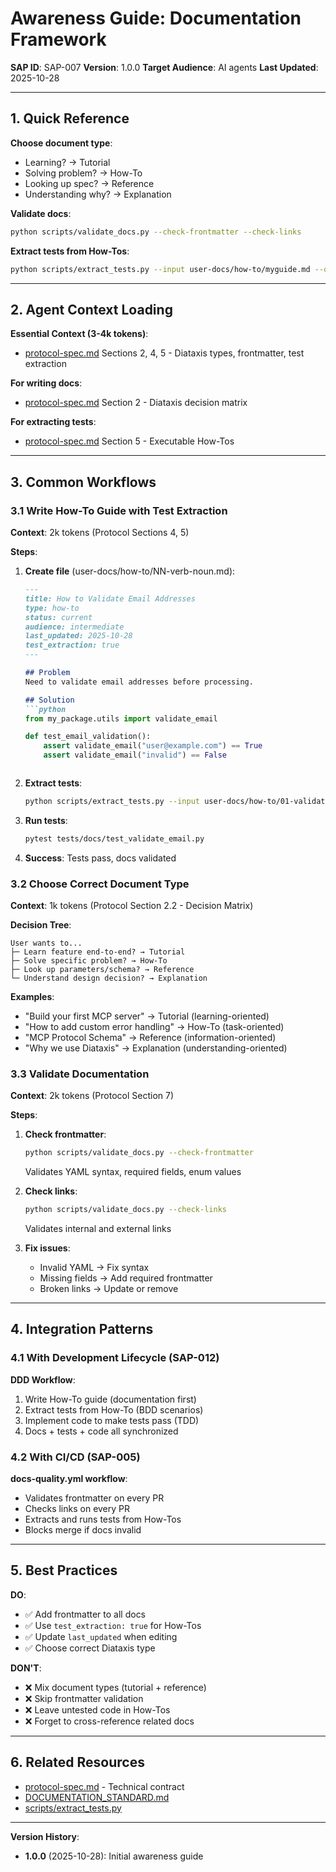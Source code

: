 # Awareness Guide: Documentation Framework

**SAP ID**: SAP-007
**Version**: 1.0.0
**Target Audience**: AI agents
**Last Updated**: 2025-10-28

---

## 1. Quick Reference

**Choose document type**:
- Learning? → Tutorial
- Solving problem? → How-To
- Looking up spec? → Reference
- Understanding why? → Explanation

**Validate docs**:
```bash
python scripts/validate_docs.py --check-frontmatter --check-links
```

**Extract tests from How-Tos**:
```bash
python scripts/extract_tests.py --input user-docs/how-to/myguide.md --output tests/docs/test_myguide.py
```

---

## 2. Agent Context Loading

**Essential Context (3-4k tokens)**:
- [protocol-spec.md](protocol-spec.md) Sections 2, 4, 5 - Diataxis types, frontmatter, test extraction

**For writing docs**:
- [protocol-spec.md](protocol-spec.md) Section 2 - Diataxis decision matrix

**For extracting tests**:
- [protocol-spec.md](protocol-spec.md) Section 5 - Executable How-Tos

---

## 3. Common Workflows

### 3.1 Write How-To Guide with Test Extraction

**Context**: 2k tokens (Protocol Sections 4, 5)

**Steps**:
1. **Create file** (user-docs/how-to/NN-verb-noun.md):
   ```markdown
   ---
   title: How to Validate Email Addresses
   type: how-to
   status: current
   audience: intermediate
   last_updated: 2025-10-28
   test_extraction: true
   ---

   ## Problem
   Need to validate email addresses before processing.

   ## Solution
   ```python
   from my_package.utils import validate_email

   def test_email_validation():
       assert validate_email("user@example.com") == True
       assert validate_email("invalid") == False
   ```
   ```

2. **Extract tests**:
   ```bash
   python scripts/extract_tests.py --input user-docs/how-to/01-validate-email.md --output tests/docs/test_validate_email.py
   ```

3. **Run tests**:
   ```bash
   pytest tests/docs/test_validate_email.py
   ```

4. **Success**: Tests pass, docs validated

### 3.2 Choose Correct Document Type

**Context**: 1k tokens (Protocol Section 2.2 - Decision Matrix)

**Decision Tree**:
```
User wants to...
├─ Learn feature end-to-end? → Tutorial
├─ Solve specific problem? → How-To
├─ Look up parameters/schema? → Reference
└─ Understand design decision? → Explanation
```

**Examples**:
- "Build your first MCP server" → Tutorial (learning-oriented)
- "How to add custom error handling" → How-To (task-oriented)
- "MCP Protocol Schema" → Reference (information-oriented)
- "Why we use Diataxis" → Explanation (understanding-oriented)

### 3.3 Validate Documentation

**Context**: 2k tokens (Protocol Section 7)

**Steps**:
1. **Check frontmatter**:
   ```bash
   python scripts/validate_docs.py --check-frontmatter
   ```
   Validates YAML syntax, required fields, enum values

2. **Check links**:
   ```bash
   python scripts/validate_docs.py --check-links
   ```
   Validates internal and external links

3. **Fix issues**:
   - Invalid YAML → Fix syntax
   - Missing fields → Add required frontmatter
   - Broken links → Update or remove

---

## 4. Integration Patterns

### 4.1 With Development Lifecycle (SAP-012)

**DDD Workflow**:
1. Write How-To guide (documentation first)
2. Extract tests from How-To (BDD scenarios)
3. Implement code to make tests pass (TDD)
4. Docs + tests + code all synchronized

### 4.2 With CI/CD (SAP-005)

**docs-quality.yml workflow**:
- Validates frontmatter on every PR
- Checks links on every PR
- Extracts and runs tests from How-Tos
- Blocks merge if docs invalid

---

## 5. Best Practices

**DO**:
- ✅ Add frontmatter to all docs
- ✅ Use `test_extraction: true` for How-Tos
- ✅ Update `last_updated` when editing
- ✅ Choose correct Diataxis type

**DON'T**:
- ❌ Mix document types (tutorial + reference)
- ❌ Skip frontmatter validation
- ❌ Leave untested code in How-Tos
- ❌ Forget to cross-reference related docs

---

## 6. Related Resources

- [protocol-spec.md](protocol-spec.md) - Technical contract
- [DOCUMENTATION_STANDARD.md](../../../../static-template/DOCUMENTATION_STANDARD.md)
- [scripts/extract_tests.py](../../../../static-template/scripts/extract_tests.py)

---

**Version History**:
- **1.0.0** (2025-10-28): Initial awareness guide
